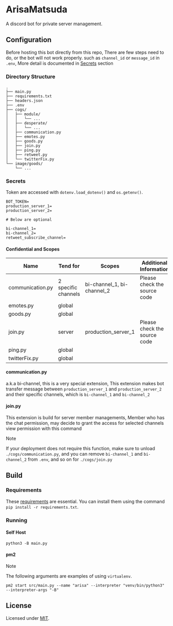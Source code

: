 # ArisaMatsuda

A discord bot for private server management.

## Configuration

Before hosting this bot directly from this repo, There are few steps need to do, or the bot will not work properly.
such as `channel_id` or `message_id` in `.env`, More detail is documented in [Secrets](#secrets) section

### Directory Structure

```plain
.
├── main.py
├── requirements.txt
├── headers.json
├── .env
├── cogs/
│   ├── module/
│   │   └── ...
│   ├── desperate/
│   │   └── ...
│   ├── communication.py
│   ├── emotes.py
│   ├── goods.py
│   ├── join.py
│   ├── ping.py
│   ├── retweet.py
│   └── twitterFix.py
└── image/goods/
    └── ...
```

### Secrets

Token are accessed with `dotenv.load_dotenv()` and `os.getenv()`.

```env
BOT_TOKEN=
production_server_1=
production_server_2=

# Below are optional

bi-channel_1=
bi-channel_2=
retweet_subscribe_channel=
```

#### Confidential and Scopes

| **Name**         | **Tend for**        | **Scopes**                 | **Additional Information**   |
| ---------------- | ------------------- | -------------------------- | ---------------------------- |
| communication.py | 2 specific channels | bi-channel_1, bi-channel_2 | Please check the source code |
| emotes.py        | global              |                            |                              |
| goods.py         | global              |                            |                              |
| join.py          | server              | production_server_1        | Please check the source code |
| ping.py          | global              |                            |                              |
| twitterFix.py    | global              |                            |                              |

#### communication.py

a.k.a bi-channel, this is a very special extension, This extension makes bot transfer message between `production_server_1` and `production_server_2` and their specific channels, which is `bi-channel_1` and `bi-channel_2`

#### join.py

This extension is build for server member managements, Member who has the chat permission, may decide to grant the access for selected channels view permission with this command

> [!NOTE]  
> If your deployment does not require this function, make sure to unload `./cogs/communication.py`, and you can remove `bi-channel_1` and `bi-channel_2` from `.env`, and so on for `./cogs/join.py`

## Build

### Requirements

These [requirements](./requirements.txt) are essential. You can install them using the command `pip install -r requirements.txt`.

### Running

#### Self Host

```shell
python3 -B main.py
```

#### pm2

> [!NOTE]  
> The following arguments are examples of using `virtualenv`.

```shell
pm2 start src/main.py --name "arisa" --interpreter "venv/bin/python3" --interpreter-args "-B"
```

## License

Licensed under [MIT](LICENSE).
